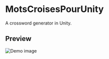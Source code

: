 # MotsCroisesPourUnity
A crossword generator in Unity.

## Preview
![Demo image](https://github.com/LudovicAL/MotsCroisesPourUnity/blob/master/Demo.png?raw=true)
